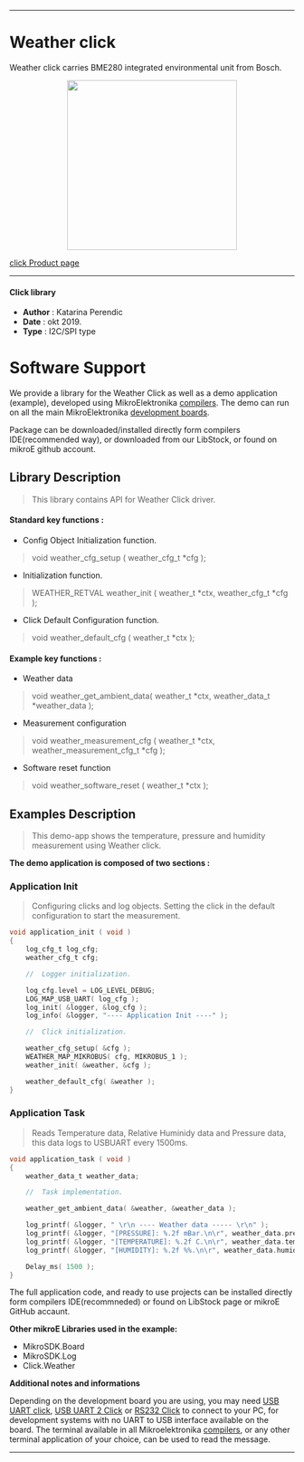 
 

---
# Weather click

Weather click carries BME280 integrated environmental unit from Bosch.

<p align="center">
  <img src="https://download.mikroe.com/images/click_for_ide/weather_click.png" height=300px>
</p>

[click Product page](<https://www.mikroe.com/weather-click>)

---


#### Click library 

- **Author**        : Katarina Perendic
- **Date**          : okt 2019.
- **Type**          : I2C/SPI type


# Software Support

We provide a library for the Weather Click 
as well as a demo application (example), developed using MikroElektronika 
[compilers](https://shop.mikroe.com/compilers). 
The demo can run on all the main MikroElektronika [development boards](https://shop.mikroe.com/development-boards).

Package can be downloaded/installed directly form compilers IDE(recommended way), or downloaded from our LibStock, or found on mikroE github account. 

## Library Description

> This library contains API for Weather Click driver.

#### Standard key functions :

- Config Object Initialization function.
> void weather_cfg_setup ( weather_cfg_t *cfg ); 
 
- Initialization function.
> WEATHER_RETVAL weather_init ( weather_t *ctx, weather_cfg_t *cfg );

- Click Default Configuration function.
> void weather_default_cfg ( weather_t *ctx );


#### Example key functions :

- Weather data
> void weather_get_ambient_data( weather_t *ctx, weather_data_t *weather_data );
 
- Measurement configuration
> void weather_measurement_cfg ( weather_t *ctx, weather_measurement_cfg_t *cfg );

- Software reset function
> void weather_software_reset ( weather_t *ctx );

## Examples Description

> This demo-app shows the temperature, pressure and humidity measurement using Weather click.

**The demo application is composed of two sections :**

### Application Init 

> Configuring clicks and log objects.
> Setting the click in the default configuration to start the measurement.

```c
void application_init ( void )
{
    log_cfg_t log_cfg;
    weather_cfg_t cfg;

    //  Logger initialization.

    log_cfg.level = LOG_LEVEL_DEBUG;
    LOG_MAP_USB_UART( log_cfg );
    log_init( &logger, &log_cfg );
    log_info( &logger, "---- Application Init ----" );

    //  Click initialization.

    weather_cfg_setup( &cfg );
    WEATHER_MAP_MIKROBUS( cfg, MIKROBUS_1 );
    weather_init( &weather, &cfg );

    weather_default_cfg( &weather );
} 
```

### Application Task

> Reads Temperature data, Relative Huminidy data and Pressure data, 
> this data logs to USBUART every 1500ms.

```c
void application_task ( void )
{
    weather_data_t weather_data;

    //  Task implementation.

    weather_get_ambient_data( &weather, &weather_data );

    log_printf( &logger, " \r\n ---- Weather data ----- \r\n" );
    log_printf( &logger, "[PRESSURE]: %.2f mBar.\n\r", weather_data.pressure );
    log_printf( &logger, "[TEMPERATURE]: %.2f C.\n\r", weather_data.temperature );
    log_printf( &logger, "[HUMIDITY]: %.2f %%.\n\r", weather_data.humidity );

    Delay_ms( 1500 );
}
```

The full application code, and ready to use projects can be  installed directly form compilers IDE(recommneded) or found on LibStock page or mikroE GitHub accaunt.

**Other mikroE Libraries used in the example:** 

- MikroSDK.Board
- MikroSDK.Log
- Click.Weather

**Additional notes and informations**

Depending on the development board you are using, you may need 
[USB UART click](https://shop.mikroe.com/usb-uart-click), 
[USB UART 2 Click](https://shop.mikroe.com/usb-uart-2-click) or 
[RS232 Click](https://shop.mikroe.com/rs232-click) to connect to your PC, for 
development systems with no UART to USB interface available on the board. The 
terminal available in all Mikroelektronika 
[compilers](https://shop.mikroe.com/compilers), or any other terminal application 
of your choice, can be used to read the message.



---
